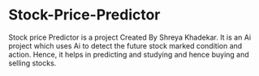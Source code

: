 # Stock-Price-Predictor
Stock price Predictor is a project Created By Shreya Khadekar. It is an Ai project which uses Ai to detect the future stock marked condition and action. Hence, it helps in predicting and studying and hence buying and selling stocks.
